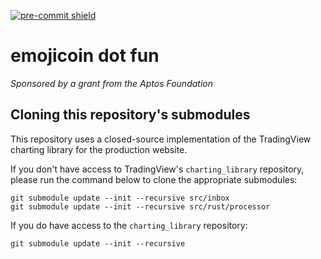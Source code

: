 <!-- markdownlint-disable MD041 -->

[![pre-commit shield]][pre-commit repo]

<!-- markdownlint-enable MD041 -->

# emojicoin dot fun

<!-- markdownlint-disable MD036 -->

*Sponsored by a grant from the Aptos Foundation*

<!-- markdownlint-enable MD036 -->

## Cloning this repository's submodules

This repository uses a closed-source implementation of the TradingView charting
library for the production website.

If you don't have access to TradingView's `charting_library` repository, please
run the command below to clone the appropriate submodules:

```shell
git submodule update --init --recursive src/inbox
git submodule update --init --recursive src/rust/processor
```

If you do have access to the `charting_library` repository:

```shell
git submodule update --init --recursive
```

[pre-commit repo]: https://github.com/pre-commit/pre-commit
[pre-commit shield]: https://img.shields.io/badge/pre--commit-enabled-brightgreen?logo=pre-commit
